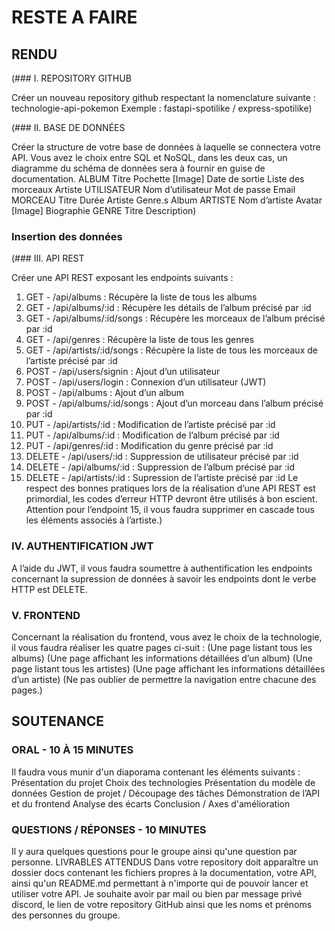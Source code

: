 # RESTE A FAIRE

## RENDU

(### I. REPOSITORY GITHUB

Créer un nouveau repository github respectant la nomenclature suivante : technologie-api-pokemon
Exemple : fastapi-spotilike / express-spotilike)

(### II. BASE DE DONNÉES

Créer la structure de votre base de données à laquelle se connectera votre API. Vous avez le choix entre SQL et NoSQL, dans les deux cas, un diagramme du schéma de données sera à fournir en guise de documentation.
ALBUM
Titre
Pochette [Image] Date de sortie
Liste des morceaux Artiste
UTILISATEUR
Nom d’utilisateur Mot de passe Email
MORCEAU
Titre Durée Artiste Genre.s Album
ARTISTE
Nom d’artiste Avatar [Image] Biographie
GENRE
Titre Description)

### Insertion des données

(### III. API REST

Créer une API REST exposant les endpoints suivants :

1. GET - /api/albums : Récupère la liste de tous les albums
2. GET - /api/albums/:id : Récupère les détails de l’album précisé par :id
3. GET - /api/albums/:id/songs : Récupère les morceaux de l’album précisé par :id
4. GET - /api/genres : Récupère la liste de tous les genres
5. GET - /api/artists/:id/songs : Récupère la liste de tous les morceaux de l’artiste précisé par :id
6. POST - /api/users/signin : Ajout d’un utilisateur
7. POST - /api/users/login : Connexion d’un utilisateur (JWT)
8. POST - /api/albums : Ajout d’un album
9. POST - /api/albums/:id/songs : Ajout d’un morceau dans l’album précisé par :id
10. PUT - /api/artists/:id : Modification de l’artiste précisé par :id
11. PUT - /api/albums/:id : Modification de l’album précisé par :id
12. PUT - /api/genres/:id : Modification du genre précisé par :id
13. DELETE - /api/users/:id : Suppression de utilisateur précisé par :id
14. DELETE - /api/albums/:id : Suppression de l’album précisé par :id
15. DELETE - /api/artists/:id : Supression de l’artiste précisé par :id
Le respect des bonnes pratiques lors de la réalisation d’une API REST est primordial, les codes d’erreur HTTP devront être utilisés à bon escient. Attention pour l’endpoint 15, il vous faudra supprimer en cascade tous les éléments associés à l’artiste.)

### IV. AUTHENTIFICATION JWT

A l’aide du JWT, il vous faudra soumettre à authentification les endpoints concernant la supression de données à savoir les endpoints dont le verbe HTTP est DELETE.

### V. FRONTEND

Concernant la réalisation du frontend, vous avez le choix de la technologie, il vous faudra réaliser les quatre pages ci-suit :
(Une page listant tous les albums)
(Une page affichant les informations détaillées d’un album)
(Une page listant tous les artistes)
(Une page affichant les informations détaillées d’un artiste)
(Ne pas oublier de permettre la navigation entre chacune des pages.)

## SOUTENANCE

### ORAL - 10 À 15 MINUTES

Il faudra vous munir d'un diaporama contenant les éléments suivants : Présentation du projet
Choix des technologies
Présentation du modèle de données
Gestion de projet / Découpage des tâches
Démonstration de l’API et du frontend
Analyse des écarts
Conclusion / Axes d'amélioration

### QUESTIONS / RÉPONSES - 10 MINUTES

Il y aura quelques questions pour le groupe ainsi qu'une question par personne.
LIVRABLES ATTENDUS
Dans votre repository doit apparaître un dossier docs contenant les fichiers propres à la documentation, votre API, ainsi qu'un README.md permettant à n'importe qui de pouvoir lancer et utiliser votre API.
Je souhaite avoir par mail ou bien par message privé discord, le lien de votre repository GitHub ainsi que les noms et prénoms des personnes du groupe.
